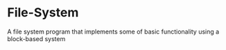 # File-System
A file system program that implements some of basic functionality using a block-based system
